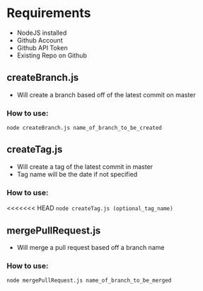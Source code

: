 # Requirements
* NodeJS installed
* Github Account
* Github API Token
* Existing Repo on Github

## createBranch.js 
* Will create a branch based off of the latest commit on master

### How to use:
`node createBranch.js name_of_branch_to_be_created`

## createTag.js
* Will create a tag of the latest commit in master
* Tag name will be the date if not specified

### How to use:
<<<<<<< HEAD
`node createTag.js (optional_tag_name)`

## mergePullRequest.js
* Will merge a pull request based off a branch name

### How to use: 
`node mergePullRequest.js name_of_branch_to_be_merged`
